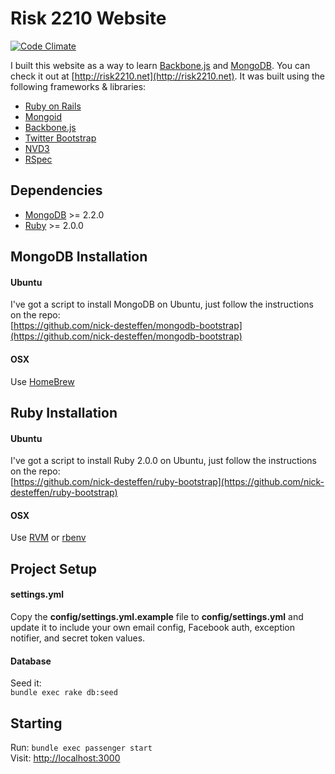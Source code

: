 # Risk 2210 Website
[![Code Climate](https://codeclimate.com/github/nick-desteffen/risk2210.png)](https://codeclimate.com/github/nick-desteffen/risk2210)

I built this website as a way to learn [Backbone.js](http://backbonejs.org) and [MongoDB](http://www.mongodb.org/).  You can check it out at [http://risk2210.net](http://risk2210.net).
It was built using the following frameworks & libraries:

 * [Ruby on Rails](http://rubyonrails.org)
 * [Mongoid](http://mongoid.org)
 * [Backbone.js](http://backbonejs.org)
 * [Twitter Bootstrap](http://twitter.github.io/bootstrap/)
 * [NVD3](http://nvd3.org)
 * [RSpec](http://rspec.info/)

## Dependencies

 * [MongoDB](http://www.mongodb.org) >= 2.2.0
 * [Ruby](http://www.ruby-lang.org/en/) >= 2.0.0

## MongoDB Installation
#### Ubuntu
I've got a script to install MongoDB on Ubuntu, just follow the instructions on the repo:  
[https://github.com/nick-desteffen/mongodb-bootstrap](https://github.com/nick-desteffen/mongodb-bootstrap)

#### OSX
Use [HomeBrew](http://mxcl.github.com/homebrew/)

## Ruby Installation
#### Ubuntu
I've got a script to install Ruby 2.0.0 on Ubuntu, just follow the instructions on the repo:  
[https://github.com/nick-desteffen/ruby-bootstrap](https://github.com/nick-desteffen/ruby-bootstrap)

#### OSX
Use [RVM](http://rvm.io) or [rbenv](https://github.com/sstephenson/rbenv/)

## Project Setup
#### settings.yml
Copy the **config/settings.yml.example** file to **config/settings.yml** and update it to include your own email config, Facebook auth, exception notifier, and secret token values.

#### Database
Seed it:  
`bundle exec rake db:seed`

## Starting

Run: `bundle exec passenger start`  
Visit: [http://localhost:3000](lhttp://localhost:3000)
